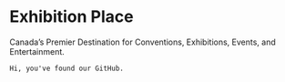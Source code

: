 # Exhibition Place
Canada’s Premier Destination for Conventions, Exhibitions, Events, and Entertainment.

```
Hi, you've found our GitHub.
```
